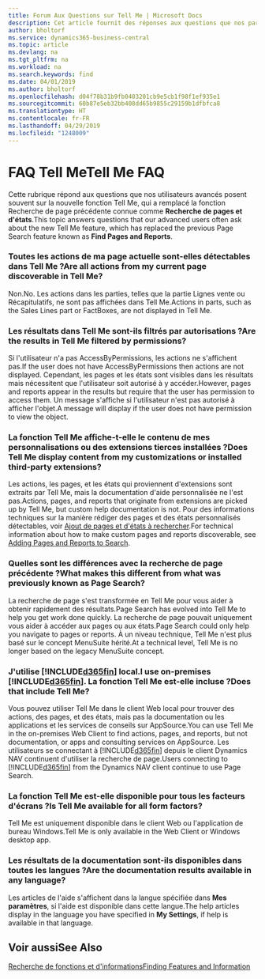 ```yaml
---
title: Forum Aux Questions sur Tell Me | Microsoft Docs
description: Cet article fournit des réponses aux questions que nos partenaires et clients posent souvent sur Tell Me.
author: bholtorf
ms.service: dynamics365-business-central
ms.topic: article
ms.devlang: na
ms.tgt_pltfrm: na
ms.workload: na
ms.search.keywords: find
ms.date: 04/01/2019
ms.author: bholtorf
ms.openlocfilehash: d04f78b31b9fb0403201cb9e5cb1f98f1ef935e1
ms.sourcegitcommit: 60b87e5eb32bb408dd65b9855c29159b1dfbfca8
ms.translationtype: HT
ms.contentlocale: fr-FR
ms.lasthandoff: 04/29/2019
ms.locfileid: "1248009"
---
```

# <a name="tell-me-faq"></a><span data-ttu-id="0e325-103">FAQ Tell Me</span><span class="sxs-lookup"><span data-stu-id="0e325-103">Tell Me FAQ</span></span>
<span data-ttu-id="0e325-104">Cette rubrique répond aux questions que nos utilisateurs avancés posent souvent sur la nouvelle fonction Tell Me, qui a remplacé la fonction Recherche de page précédente connue comme **Recherche de pages et d'états**.</span><span class="sxs-lookup"><span data-stu-id="0e325-104">This topic answers questions that our advanced users often ask about the new Tell Me feature, which has replaced the previous Page Search feature known as **Find Pages and Reports**.</span></span>

### <a name="are-all-actions-from-my-current-page-discoverable-in-tell-me"></a><span data-ttu-id="0e325-105">Toutes les actions de ma page actuelle sont-elles détectables dans Tell Me ?</span><span class="sxs-lookup"><span data-stu-id="0e325-105">Are all actions from my current page discoverable in Tell Me?</span></span>
<span data-ttu-id="0e325-106">Non.</span><span class="sxs-lookup"><span data-stu-id="0e325-106">No.</span></span> <span data-ttu-id="0e325-107">Les actions dans les parties, telles que la partie Lignes vente ou Récapitulatifs, ne sont pas affichées dans Tell Me.</span><span class="sxs-lookup"><span data-stu-id="0e325-107">Actions in parts, such as the Sales Lines part or FactBoxes, are not displayed in Tell Me.</span></span>

### <a name="are-the-results-in-tell-me-filtered-by-permissions"></a><span data-ttu-id="0e325-108">Les résultats dans Tell Me sont-ils filtrés par autorisations ?</span><span class="sxs-lookup"><span data-stu-id="0e325-108">Are the results in Tell Me filtered by permissions?</span></span>
<span data-ttu-id="0e325-109">Si l'utilisateur n'a pas AccessByPermissions, les actions ne s'affichent pas.</span><span class="sxs-lookup"><span data-stu-id="0e325-109">If the user does not have AccessByPermissions then actions are not displayed.</span></span> <span data-ttu-id="0e325-110">Cependant, les pages et les états sont visibles dans les résultats mais nécessitent que l'utilisateur soit autorisé à y accéder.</span><span class="sxs-lookup"><span data-stu-id="0e325-110">However, pages and reports appear in the results but require that the user has permission to access them.</span></span> <span data-ttu-id="0e325-111">Un message s'affiche si l'utilisateur n'est pas autorisé à afficher l'objet.</span><span class="sxs-lookup"><span data-stu-id="0e325-111">A message will display if the user does not have permission to view the object.</span></span>

### <a name="does-tell-me-display-content-from-my-customizations-or-installed-third-party-extensions"></a><span data-ttu-id="0e325-112">La fonction Tell Me affiche-t-elle le contenu de mes personnalisations ou des extensions tierces installées ?</span><span class="sxs-lookup"><span data-stu-id="0e325-112">Does Tell Me display content from my customizations or installed third-party extensions?</span></span>
<span data-ttu-id="0e325-113">Les actions, les pages, et les états qui proviennent d'extensions sont extraits par Tell Me, mais la documentation d'aide personnalisée ne l'est pas.</span><span class="sxs-lookup"><span data-stu-id="0e325-113">Actions, pages, and reports that originate from extensions are picked up by Tell Me, but custom help documentation is not.</span></span> <span data-ttu-id="0e325-114">Pour des informations techniques sur la manière rédiger des pages et des états personnalisés détectables, voir [Ajout de pages et d'états à rechercher](/dynamics365/business-central/dev-itpro/developer/devenv-al-menusuite-functionality).</span><span class="sxs-lookup"><span data-stu-id="0e325-114">For technical information about how to make custom pages and reports discoverable, see [Adding Pages and Reports to Search](/dynamics365/business-central/dev-itpro/developer/devenv-al-menusuite-functionality).</span></span>

### <a name="what-makes-this-different-from-what-was-previously-known-as-page-search"></a><span data-ttu-id="0e325-115">Quelles sont les différences avec la recherche de page précédente ?</span><span class="sxs-lookup"><span data-stu-id="0e325-115">What makes this different from what was previously known as Page Search?</span></span>
<span data-ttu-id="0e325-116">La recherche de page s'est transformée en Tell Me pour vous aider à obtenir rapidement des résultats.</span><span class="sxs-lookup"><span data-stu-id="0e325-116">Page Search has evolved into Tell Me to help you get work done quickly.</span></span> <span data-ttu-id="0e325-117">La recherche de page pouvait uniquement vous aider à accéder aux pages ou aux états.</span><span class="sxs-lookup"><span data-stu-id="0e325-117">Page Search could only help you navigate to pages or reports.</span></span> <span data-ttu-id="0e325-118">À un niveau technique, Tell Me n'est plus basé sur le concept MenuSuite hérité.</span><span class="sxs-lookup"><span data-stu-id="0e325-118">At a technical level, Tell Me is no longer based on the legacy MenuSuite concept.</span></span>

### <a name="i-use-on-premises-included365finincludesd365finmdmd-does-that-include-tell-me"></a><span data-ttu-id="0e325-119">J'utilise [!INCLUDE[d365fin](includes/d365fin_md.md)] local.</span><span class="sxs-lookup"><span data-stu-id="0e325-119">I use on-premises [!INCLUDE[d365fin](includes/d365fin_md.md)].</span></span> <span data-ttu-id="0e325-120">La fonction Tell Me est-elle incluse ?</span><span class="sxs-lookup"><span data-stu-id="0e325-120">Does that include Tell Me?</span></span>
<span data-ttu-id="0e325-121">Vous pouvez utiliser Tell Me dans le client Web local pour trouver des actions, des pages, et des états, mais pas la documentation ou les applications et les services de conseils sur AppSource.</span><span class="sxs-lookup"><span data-stu-id="0e325-121">You can use Tell Me in the on-premises Web Client to find actions, pages, and reports, but not documentation, or apps and consulting services on AppSource.</span></span> <span data-ttu-id="0e325-122">Les utilisateurs se connectant à [!INCLUDE[d365fin](includes/d365fin_md.md)] depuis le client Dynamics NAV continuent d'utiliser la recherche de page.</span><span class="sxs-lookup"><span data-stu-id="0e325-122">Users connecting to [!INCLUDE[d365fin](includes/d365fin_md.md)] from the Dynamics NAV client continue to use Page Search.</span></span>

### <a name="is-tell-me-available-for-all-form-factors"></a><span data-ttu-id="0e325-123">La fonction Tell Me est-elle disponible pour tous les facteurs d'écrans ?</span><span class="sxs-lookup"><span data-stu-id="0e325-123">Is Tell Me available for all form factors?</span></span>
<span data-ttu-id="0e325-124">Tell Me est uniquement disponible dans le client Web ou l'application de bureau Windows.</span><span class="sxs-lookup"><span data-stu-id="0e325-124">Tell Me is only available in the Web Client or Windows desktop app.</span></span>

### <a name="are-the-documentation-results-available-in-any-language"></a><span data-ttu-id="0e325-125">Les résultats de la documentation sont-ils disponibles dans toutes les langues ?</span><span class="sxs-lookup"><span data-stu-id="0e325-125">Are the documentation results available in any language?</span></span>
<span data-ttu-id="0e325-126">Les articles de l'aide s'affichent dans la langue spécifiée dans **Mes paramètres**, si l'aide est disponible dans cette langue.</span><span class="sxs-lookup"><span data-stu-id="0e325-126">The help articles display in the language you have specified in **My Settings**, if help is available in that language.</span></span>

## <a name="see-also"></a><span data-ttu-id="0e325-127">Voir aussi</span><span class="sxs-lookup"><span data-stu-id="0e325-127">See Also</span></span>  
[<span data-ttu-id="0e325-128">Recherche de fonctions et d'informations</span><span class="sxs-lookup"><span data-stu-id="0e325-128">Finding Features and Information</span></span>](ui-search.md)
